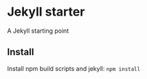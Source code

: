 # Jekyll starter
A Jekyll starting point

## Install

Install npm build scripts and jekyll: `npm install`
